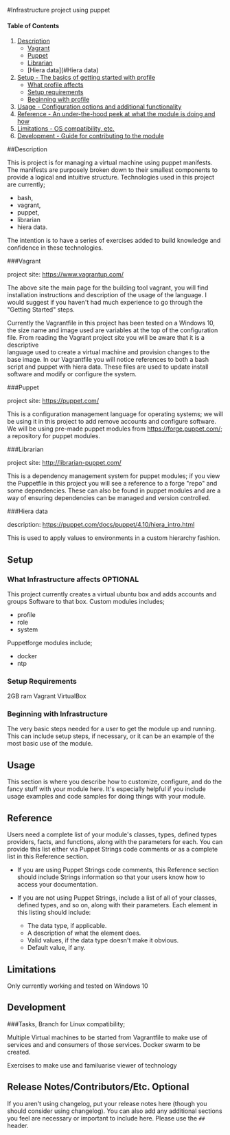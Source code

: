 #Infrastructure project using puppet

#### Table of Contents

1. [Description](#description)
    * [Vagrant](#Vagrant)
    * [Puppet](#Puppet)
    * [Librarian](#Librarian)
    * [Hiera data](#Hiera data)
1. [Setup - The basics of getting started with profile](#setup)
    * [What profile affects](#what-profile-affects)
    * [Setup requirements](#setup-requirements)
    * [Beginning with profile](#beginning-with-profile)
1. [Usage - Configuration options and additional functionality](#usage)
1. [Reference - An under-the-hood peek at what the module is doing and how](#reference)
1. [Limitations - OS compatibility, etc.](#limitations)
1. [Development - Guide for contributing to the module](#development)

##Description

This is project is for managing a virtual machine using puppet manifests. The manifests are purposely broken down to 
their smallest components to provide a logical and intuitive structure. Technologies used in this project are currently;
* bash,
* vagrant,
* puppet,
* librarian
* hiera data.

The intention is to have a series of exercises added to build knowledge and confidence in these technologies. 

###Vagrant  

project site: https://www.vagrantup.com/

The above site the main page for the building tool vagrant, you will find installation instructions and description of 
the usage of the language. I would suggest if you haven't had much experience to go through the "Getting Started" steps.

Currently the Vagrantfile in this project has been tested on a Windows 10, the size name and image used are variables at
the top of the configuration file. From reading the Vagrant project site you will be aware that it is a descriptive  
language used to create a virtual machine and provision changes to the base image. In our Vagrantfile you will notice
references to both a bash script and puppet with hiera data. These files are used to update install software and modify 
or configure the system. 

###Puppet
   
project site: https://puppet.com/

This is a configuration management language for operating systems; we will be using it in this project to add remove 
accounts and configure software. We will be using pre-made puppet modules from <h>https://forge.puppet.com/</h>; 
a repository for puppet modules.

###Librarian 

project site: http://librarian-puppet.com/
           
This is a dependency management system for puppet modules; if you view the Puppetfile in this project you will see a 
reference to a forge "repo" and some dependencies. These can also be found in puppet modules and are a way of ensuring 
dependencies can be managed and version controlled.

###Hiera data

description: https://puppet.com/docs/puppet/4.10/hiera_intro.html

This is used to apply values to environments in a custom hierarchy fashion.  

## Setup

### What Infrastructure  affects **OPTIONAL**

This project currently creates a virtual ubuntu box and adds accounts and groups Software to that box. Custom modules
includes;
* profile
* role
* system

Puppetforge modules include; 
* docker
* ntp


### Setup Requirements 

2GB ram 
Vagrant 
VirtualBox


### Beginning with Infrastructure

The very basic steps needed for a user to get the module up and running. This
can include setup steps, if necessary, or it can be an example of the most
basic use of the module.

## Usage

This section is where you describe how to customize, configure, and do the
fancy stuff with your module here. It's especially helpful if you include usage
examples and code samples for doing things with your module.

## Reference

Users need a complete list of your module's classes, types, defined types providers, facts, and functions, along with the parameters for each. You can provide this list either via Puppet Strings code comments or as a complete list in this Reference section.

* If you are using Puppet Strings code comments, this Reference section should include Strings information so that your users know how to access your documentation.

* If you are not using Puppet Strings, include a list of all of your classes, defined types, and so on, along with their parameters. Each element in this listing should include:

  * The data type, if applicable.
  * A description of what the element does.
  * Valid values, if the data type doesn't make it obvious.
  * Default value, if any.

## Limitations

Only currently working and tested on Windows 10

## Development

###Tasks,
Branch for Linux compatibility;

Multiple Virtual machines to be started from Vagrantfile to make use of services and and consumers of those services.
Docker swarm to be created.

Exercises to make use and familuarise viewer of technology

## Release Notes/Contributors/Etc. **Optional**

If you aren't using changelog, put your release notes here (though you should
consider using changelog). You can also add any additional sections you feel
are necessary or important to include here. Please use the `## ` header.


